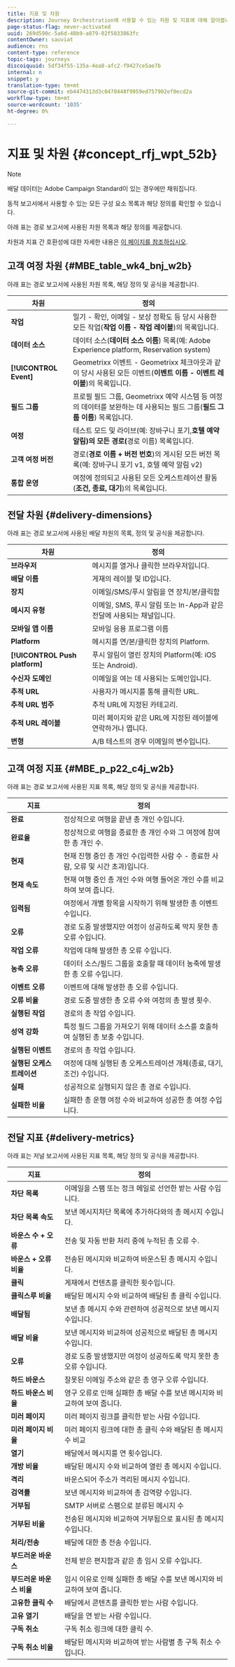 ```yaml
---
title: 지표 및 차원
description: Journey Orchestration에 사용할 수 있는 차원 및 지표에 대해 알아봅니다.
page-status-flag: never-activated
uuid: 269d590c-5a6d-40b9-a879-02f5033863fc
contentOwner: sauviat
audience: rns
content-type: reference
topic-tags: journeys
discoiquuid: 5df34f55-135a-4ea8-afc2-f9427ce5ae7b
internal: n
snippet: y
translation-type: tm+mt
source-git-commit: eb4474313d3c0470448f9959ed757902ef0ecd2a
workflow-type: tm+mt
source-wordcount: '1035'
ht-degree: 0%

---
```



# 지표 및 차원 {#concept_rfj_wpt_52b}

>[!NOTE]
>
>배달 데이터는 Adobe Campaign Standard이 있는 경우에만 채워집니다.

동적 보고서에서 사용할 수 있는 모든 구성 요소 목록과 해당 정의를 확인할 수 있습니다.

아래 표는 경로 보고서에 사용된 차원 목록과 해당 정의를 제공합니다.

차원과 지표 간 호환성에 대한 자세한 내용은 [이 페이지를 참조하십시오](../assets/do-not-localize/dynamic_report_compatibility_journey.pdf).

## 고객 여정 차원 {#MBE_table_wk4_bnj_w2b}

아래 표는 경로 보고서에 사용된 차원 목록, 해당 정의 및 공식을 제공합니다.

| 차원 | 정의 |
|--- |--- |
| **작업** | 밀기 - 확인, 이메일 - 보상 정확도 등 당시 사용한 모든 작업(**작업 이름 - 작업 레이블**)의 목록입니다. |
| **데이터 소스** | 데이터 소스(**데이터 소스 이름**) 목록(예: Adobe Experience platform, Reservation system) |
| **[!UICONTROL Event]** | Geometrixx 이벤트 - Geometrixx 체크아웃과 같이 당시 사용된 모든 이벤트(**이벤트 이름 - 이벤트 레이블**)의 목록입니다. |
| **필드 그룹** | 프로필 필드 그룹, Geometrixx 예약 시스템 등 여정의 데이터를 보완하는 데 사용되는 필드 그룹(**필드 그룹 이름**) 목록입니다. |
| **여정** | 테스트 모드 및 라이브(예: 장바구니 포기,**호텔 예약 알림)의 모든 경로(**&#x200B;경로 이름) 목록입니다. |
| **고객 여정 버전** | 경로(**경로 이름 + 버전 번호**)의 게시된 모든 버전 목록(예: 장바구니 포기 v1, 호텔 예약 알림 v2) |
| **통합 운영** | 여정에 정의되고 사용된 모든 오케스트레이션 활동(**조건, 종료, 대기**)의 목록입니다. |

## 전달 차원 {#delivery-dimensions}

아래 표는 경로 보고서에 사용된 배달 차원의 목록, 정의 및 공식을 제공합니다.

| 차원 | 정의 |
|--- |--- |
| **브라우저** | 메시지를 열거나 클릭한 브라우저입니다. |
| **배달 이름** | 게재의 레이블 및 ID입니다. |
| **장치** | 이메일/SMS/푸시 알림을 연 장치/본/클릭함 |
| **메시지 유형** | 이메일, SMS, 푸시 알림 또는 In-App과 같은 전달에 사용되는 채널입니다. |
| **모바일 앱 이름** | 모바일 응용 프로그램 이름 |
| **Platform** | 메시지를 연/본/클릭한 장치의 Platform. |
| **[!UICONTROL Push platform]** | 푸시 알림이 열린 장치의 Platform(예: iOS 또는 Android). |
| **수신자 도메인** | 이메일을 여는 데 사용되는 도메인입니다. |
| **추적 URL** | 사용자가 메시지를 통해 클릭한 URL. |
| **추적 URL 범주** | 추적 URL에 지정된 카테고리. |
| **추적 URL 레이블** | 미러 페이지와 같은 URL에 지정된 레이블에 연락하거나 엽니다. |
| **변형** | A/B 테스트의 경우 이메일의 변수입니다. |


## 고객 여정 지표 {#MBE_p_p22_c4j_w2b}

아래 표는 경로 보고서에 사용된 지표 목록, 해당 정의 및 공식을 제공합니다.

| 지표 | 정의 |
|--- |---|
| **완료** | 정상적으로 여행을 끝낸 총 개인 수입니다. |
| **완료율** | 정상적으로 여행을 종료한 총 개인 수와 그 여정에 참여한 총 개인 수. |
| **현재** | 현재 진행 중인 총 개인 수(입력한 사람 수 - 종료한 사람, 오류 및 시간 초과)입니다. |
| **현재 속도** | 현재 여행 중인 총 개인 수와 여행 들어온 개인 수를 비교하여 보여 줍니다. |
| **입력됨** | 여정에서 개별 항목을 시작하기 위해 발생한 총 이벤트 수입니다. |
| **오류** | 경로 도중 발생했지만 여정이 성공하도록 막지 못한 총 오류 수입니다. |
| **작업 오류** | 작업에 대해 발생한 총 오류 수입니다. |
| **농축 오류** | 데이터 소스/필드 그룹을 호출할 때 데이터 농축에 발생한 총 오류 수입니다. |
| **이벤트 오류** | 이벤트에 대해 발생한 총 오류 수입니다. |
| **오류 비율** | 경로 도중 발생한 총 오류 수와 여정의 총 발생 횟수. |
| **실행된 작업** | 경로의 총 작업 수입니다. |
| **성역 강화** | 특정 필드 그룹을 가져오기 위해 데이터 소스를 호출하여 실행된 총 보충 수입니다. |
| **실행된 이벤트** | 경로의 총 작업 수입니다. |
| **실행된 오케스트레이션** | 여정에 대해 실행된 총 오케스트레이션 개체(종료, 대기, 조건) 수입니다. |
| **실패** | 성공적으로 실행되지 않은 총 경로 수입니다. |
| **실패한 비율** | 실패한 총 운행 여정 수와 비교하여 성공한 총 여정 수입니다. |

## 전달 지표 {#delivery-metrics}

아래 표는 저널 보고서에 사용된 지표 목록, 해당 정의 및 공식을 제공합니다.

| 지표 | 정의 |
|--- |--- |
| **차단 목록** | 이메일을 스팸 또는 정크 메일로 선언한 받는 사람 수입니다. |
| **차단 목록 속도** | 보낸 메시지차단 목록에 추가하다와의 총 메시지 수입니다. |
| **바운스 수 + 오류** | 전송 및 자동 반환 처리 중에 누적된 총 오류 수. |
| **바운스 + 오류 비율** | 전송된 메시지와 비교하여 바운스된 총 메시지 수입니다. |
| **클릭** | 게재에서 컨텐츠를 클릭한 횟수입니다. |
| **클릭스루 비율** | 배달된 메시지 수와 비교하여 배달된 총 클릭 수입니다. |
| **배달됨** | 보낸 총 메시지 수와 관련하여 성공적으로 보낸 메시지 수입니다. |
| **배달 비율** | 보낸 메시지와 비교하여 성공적으로 배달된 총 메시지 수입니다. |
| **오류** | 경로 도중 발생했지만 여정이 성공하도록 막지 못한 총 오류 수입니다. |
| **하드 바운스** | 잘못된 이메일 주소와 같은 총 영구 오류 수입니다. |
| **하드 바운스 비율** | 영구 오류로 인해 실패한 총 배달 수를 보낸 메시지와 비교하여 보여 줍니다. |
| **미러 페이지** | 미러 페이지 링크를 클릭한 받는 사람 수입니다. |
| **미러 페이지 비율** | 미러 페이지 링크에 대한 총 클릭 수와 배달된 총 메시지 수 비교 |
| **열기** | 배달에서 메시지를 연 횟수입니다. |
| **개방 비율** | 배달된 메시지 수와 비교하여 열린 총 메시지 수입니다. |
| **격리** | 바운스되어 주소가 격리된 메시지 수입니다. |
| **검역률** | 보낸 메시지와 비교하여 총 검역량 수입니다. |
| **거부됨** | SMTP 서버로 스팸으로 분류된 메시지 수 |
| **거부된 비율** | 전송된 메시지와 비교하여 거부됨으로 표시된 총 메시지 수입니다. |
| **처리/전송** | 배달에 대한 총 전송 수입니다. |
| **부드러운 바운스** | 전체 받은 편지함과 같은 총 임시 오류 수입니다. |
| **부드러운 바운스 비율** | 임시 이유로 인해 실패한 총 배달 수를 보낸 메시지와 비교하여 보여 줍니다. |
| **고유한 클릭 수** | 배달에서 콘텐츠를 클릭한 받는 사람 수입니다. |
| **고유 열기** | 배달을 연 받는 사람 수입니다. |
| **구독 취소** | 구독 취소 링크에 대한 클릭 수. |
| **구독 취소 비율** | 배달된 메시지와 비교하여 받는 사람별 총 구독 취소 수입니다. |
